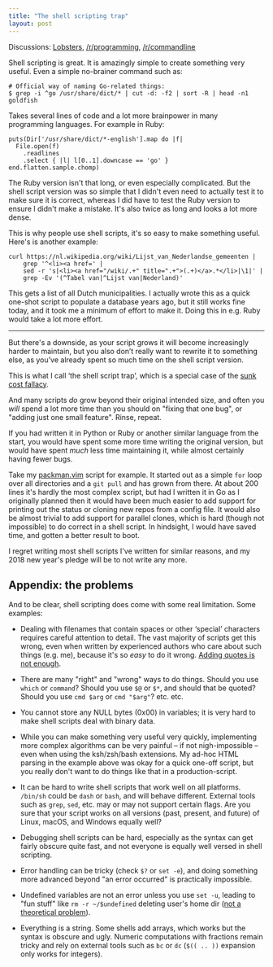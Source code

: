 ```yaml
---
title: "The shell scripting trap"
layout: post
---
```


<div class="hatnote">Discussions:
<a href="https://lobste.rs/s/vghl4j/shell_scripting_trap">Lobsters</a>,
<a href="https://www.reddit.com/r/programming/comments/968sbv/the_shell_scripting_trap/">/r/programming</a>,
<a href="https://www.reddit.com/r/commandline/comments/96i08f/the_shell_scripting_trap/">/r/commandline</a>
</div>

Shell scripting is great. It is amazingly simple to create something very
useful. Even a simple no-brainer command such as:

	# Official way of naming Go-related things:
	$ grep -i ^go /usr/share/dict/* | cut -d: -f2 | sort -R | head -n1
	goldfish

Takes several lines of code and a lot more brainpower in many programming
languages. For example in Ruby:

	puts(Dir['/usr/share/dict/*-english'].map do |f|
	  File.open(f)
	    .readlines
	    .select { |l| l[0..1].downcase == 'go' }
	end.flatten.sample.chomp)

The Ruby version isn't that long, or even especially complicated. But the shell
script version was so simple that I didn't even need to actually test it to make
sure it is correct, whereas I did have to test the Ruby version to ensure I
didn't make a mistake. It's also twice as long and looks a lot more dense.

This is why people use shell scripts, it's so easy to make something useful.
Here's is another example:

	curl https://nl.wikipedia.org/wiki/Lijst_van_Nederlandse_gemeenten |
		grep '^<li><a href=' |
		sed -r 's|<li><a href="/wiki/.+" title=".+">(.+)</a>.*</li>|\1|' |
		grep -Ev '(^Tabel van|^Lijst van|Nederland)'

This gets a list of all Dutch municipalities. I actually wrote this as a quick
one-shot script to populate a database years ago, but it still works fine today,
and it took me a minimum of effort to make it. Doing this in e.g. Ruby would
take a lot more effort.

---

But there's a downside, as your script grows it will become increasingly harder
to maintain, but you also don’t really want to rewrite it to something else, as
you’ve already spent so much time on the shell script version.

This is what I call ‘the shell script trap’, which is a special case of the
[sunk cost
fallacy](https://youarenotsosmart.com/2011/03/25/the-sunk-cost-fallacy/).

And many scripts *do* grow beyond their original intended size, and often you
*will* spend a lot more time than you should on "fixing that one bug", or
"adding just one small feature". Rinse, repeat.

If you had written it in Python or Ruby or another similar language from the
start, you would have spent some more time writing the original version, but
would have spent *much* less time maintaining it, while almost certainly having
fewer bugs.

Take my [packman.vim](https://github.com/Carpetsmoker/packman.vim) script for
example. It started out as a simple `for` loop over all directories and a `git
pull` and has grown from there.
At about 200 lines it's hardly the most complex script, but had I written it in
Go as I originally planned then it would have been much easier to add support
for printing out the status or cloning new repos from a config file. It would
also be almost trivial to add support for parallel clones, which is hard (though
not impossible) to do correct in a shell script.
In hindsight, I would have saved time, and gotten a better result to boot.

I regret writing most shell scripts I've written for similar reasons, and my
2018 new year's pledge will be to not write any more.

Appendix: the problems
----------------------

And to be clear, shell scripting does come with some real limitation. Some
examples:

- Dealing with filenames that contain spaces or other ‘special’ characters
  requires careful attention to detail. The vast majority of scripts get this
  wrong, even when written by experienced authors who care about such things
  (e.g. me), because it's so *easy* to do it wrong. [Adding quotes is not
  enough](https://dwheeler.com/essays/filenames-in-shell.html).

- There are many "right" and "wrong" ways to do things. Should you use `which`
  or `command`? Should you use `$@` or `$*`, and should that be quoted? Should
  you use `cmd $arg` or `cmd "$arg"`? etc. etc.

- You cannot store any NULL bytes (0x00) in variables; it is very hard to make
  shell scripts deal with binary data.

- While you can make something very useful very quickly, implementing more
  complex algorithms can be very painful – if not nigh-impossible – even when
  using the ksh/zsh/bash extensions. My ad-hoc HTML parsing in the example above
  was okay for a quick one-off script, but you really don't want to do things
  like that in a production-script.

- It can be hard to write shell scripts that work well on all platforms.
  `/bin/sh` could be `dash` or `bash`, and will behave different. External tools
  such as `grep`, `sed`, etc. may or may not support certain flags. Are you sure
  that your script works on all versions (past, present, and future) of Linux,
  macOS, and Windows equally well?

- Debugging shell scripts can be hard, especially as the syntax can get fairly
  obscure quite fast, and not everyone is equally well versed in shell
  scripting.

- Error handling can be tricky (check `$?` or `set -e`), and doing something
  more advanced beyond "an error occurred" is practically impossible.

- Undefined variables are not an error unless you use `set -u`, leading to "fun
  stuff" like `rm -r ~/$undefined` deleting user's home dir ([not a theoretical
  problem](https://github.com/ValveSoftware/steam-for-linux/issues/3671)).

- Everything is a string. Some shells add arrays, which works but the syntax is
  obscure and ugly. Numeric computations with fractions remain tricky and rely
  on external tools such as `bc` or `dc` (`$(( .. ))` expansion only works for
  integers).
